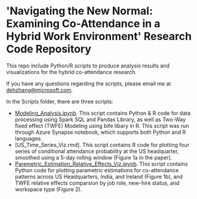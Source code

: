 # 'Navigating the New Normal: Examining Co-Attendance in a Hybrid Work Environment' Research Code Repository

This repo include Python/R scripts to produce analysis results and visualizations for the hybrid co-attendance research. 

If you have any questions regarding the scripts, please email me at dehzhang@microsoft.com. 

In the Scripts folder, there are three scripts:
  * [Modeling_Analysis.ipynb](https://github.com/dehaoterryzhang/Co-Attendance-Hybrid/blob/main/Scripts/Modeling_Analysis.ipynb). This script contains Python & R code for data processing using Spark SQL and Pandas Library, as well as Two-Way fixed effect (TWFE) Modeling using bife libary in R. This script was run through Azure Synapse notebook, which supports both Python and R languages.
  * [US_Time_Series_Viz.rmd]. This script contains R code for plotting four series of conditional attendance probability at the US headquarter, smoothed
using a 5-day rolling window (Figure 1a in the paper).
  * [Paremetric_Estimation_Relative_Effects_Viz.ipynb](https://github.com/dehaoterryzhang/Co-Attendance-Hybrid/blob/main/Scripts/Parametric_Estimation_Relative_Effects_Viz.ipynb). This script contains Python code for plotting parametric estimations for co-attendance patterns across US Headquarters, India, and Ireland (Figure 1b), and TWFE relative effects comparsion by job role, new-hire status, and workspace type (Figure 2).
